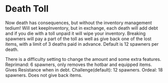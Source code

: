 # Death Toll
Now death has consequences, but without the inventory management tedium!
Will set keepInventory, but in exchange, each death will add debt and if you die with a toll unpaid it will wipe your inventory.
Breaking spawners will pay a part of the toll as well as give back one of the lost items, with a limit of 3 deaths paid in advance. Default is 12 spawners per death.

There is a difficulty setting to change the amount and some extra features.
Reprimand: 6 spawners, only removes the hotbar and equipped items. Gives Resistance when in debt.
Challenge(default): 12 spawners.
Ordeal: 18 spawners. Does not give back items.
